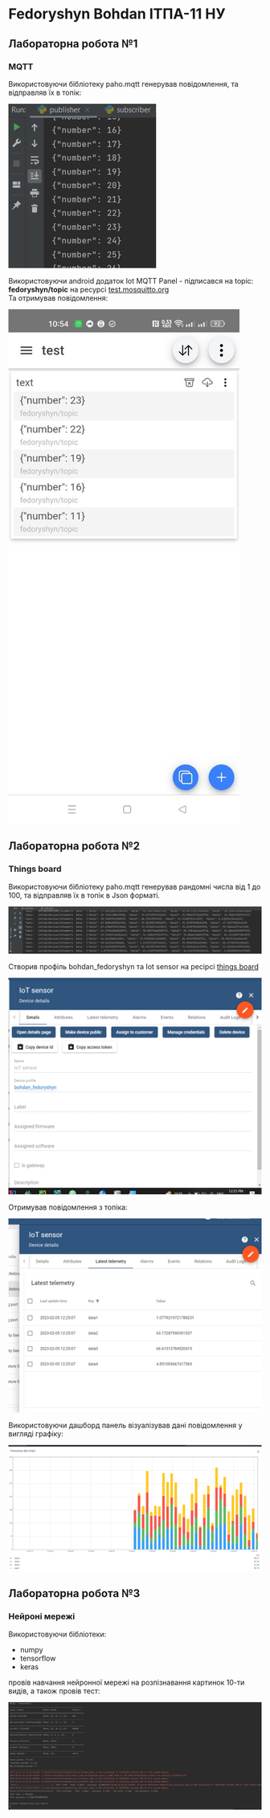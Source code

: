 <h1> Fedoryshyn Bohdan ІТПА-11 НУ  </h1>


<h2> Лабораторна робота №1</h2>
<h3> MQTT </h3>

Використовуючи бібліотеку paho.mqtt генерував повідомлення, та відправляв їх в топік:

![Приклад](img/img_1.png)

Використовуючи android додаток Iot MQTT Panel - підписався на topic: **fedoryshyn/topic** на ресурсі [test.mosquitto.org](https://test.mosquitto.org)\
Та отримував повідомлення:

 ![Приклад](img/img.png)


<h2> Лабораторна робота №2</h2>

<h3> Things board </h3>

Використовуючи бібліотеку paho.mqtt генерував рандомні числа від 1 до 100, та відправляв їх в топік в Json форматі.

 ![Приклад](img/img_4.png)

Створив профіль bohdan_fedoryshyn та Iot sensor  на ресірсі [things board](https://demo.thingsboard.io/)

 ![Приклад](img/img_3.png)

Отримував повідомлення з топіка:

 ![Приклад](img/img_2.png)

Використовуючи дашборд панель візуалізував дані повідомлення у вигляді графіку:

 ![Приклад](img/img_5.png)


<h2> Лабораторна робота №3</h2>
<h3> Нейроні мережі </h3>

 Використовуючи бібліотеки:
 * numpy 
 * tensorflow
 * keras

провів навчання нейронної мережі на розпізнавання картинок 10-ти видів, а також провів тест:

 ![Приклад](img/img_6.png)


